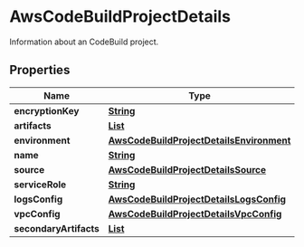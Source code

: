 

# AwsCodeBuildProjectDetails

Information about an CodeBuild project.

## Properties

| Name | Type | Description | Notes |
|------------ | ------------- | ------------- | -------------|
|**encryptionKey** | [**String**](String.md) |  |  [optional] |
|**artifacts** | [**List**](List.md) |  |  [optional] |
|**environment** | [**AwsCodeBuildProjectDetailsEnvironment**](AwsCodeBuildProjectDetailsEnvironment.md) |  |  [optional] |
|**name** | [**String**](String.md) |  |  [optional] |
|**source** | [**AwsCodeBuildProjectDetailsSource**](AwsCodeBuildProjectDetailsSource.md) |  |  [optional] |
|**serviceRole** | [**String**](String.md) |  |  [optional] |
|**logsConfig** | [**AwsCodeBuildProjectDetailsLogsConfig**](AwsCodeBuildProjectDetailsLogsConfig.md) |  |  [optional] |
|**vpcConfig** | [**AwsCodeBuildProjectDetailsVpcConfig**](AwsCodeBuildProjectDetailsVpcConfig.md) |  |  [optional] |
|**secondaryArtifacts** | [**List**](List.md) |  |  [optional] |



